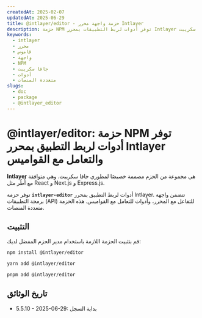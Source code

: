 ```yaml
---
createdAt: 2025-02-07
updatedAt: 2025-06-29
title: @intlayer/editor - حزمة واجهة محرر Intlayer
description: حزمة NPM توفر أدوات لربط التطبيقات بمحرر Intlayer والتعامل مع القواميس عبر جميع أُطُر جافا سكريبت.
keywords:
  - intlayer
  - محرر
  - قاموس
  - واجهة
  - NPM
  - جافا سكريبت
  - أدوات
  - متعددة المنصات
slugs:
  - doc
  - package
  - @intlayer_editor
---
```


# @intlayer/editor: حزمة NPM توفر أدوات لربط التطبيق بمحرر Intlayer والتعامل مع القواميس

**Intlayer** هي مجموعة من الحزم مصممة خصيصًا لمطوري جافا سكريبت. وهي متوافقة مع أُطُر مثل React و Next.js و Express.js.

توفر حزمة **`intlayer-editor`** أدوات لربط التطبيق بمحرر Intlayer. تتضمن واجهة برمجة التطبيقات (API) للتفاعل مع المحرر، وأدوات للتعامل مع القواميس. هذه الحزمة متعددة المنصات.

## التثبيت

قم بتثبيت الحزمة اللازمة باستخدام مدير الحزم المفضل لديك:

```bash
npm install @intlayer/editor
```

```bash
yarn add @intlayer/editor
```

```bash
pnpm add @intlayer/editor
```

## تاريخ الوثائق

- 5.5.10 - 2025-06-29: بداية السجل

